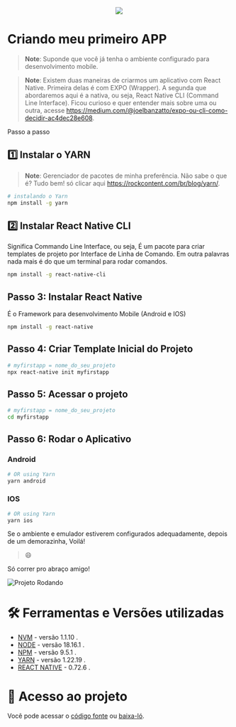 <p align="center">
<img loading="lazy" src="http://img.shields.io/static/v1?label=STATUS&message=CONCLUÍDO&color=GREEN&style=for-the-badge"/>
</p>

# Criando meu primeiro APP

>**Note**: Suponde que você já tenha o ambiente configurado para desenvolvimento mobile.

>**Note**: Existem duas maneiras de criarmos um aplicativo com React Native. Primeira delas é com EXPO (Wrapper). A segunda que abordaremos aqui é a nativa, ou seja, React Native CLI (Command Line Interface). Ficou curioso e quer entender mais sobre uma ou outra, acesse https://medium.com/@joelbanzatto/expo-ou-cli-como-decidir-ac4dec28e608.

Passo a passo

## 1️⃣ Instalar o YARN

>**Note**: Gerenciador de pacotes de minha preferência. Não sabe o que é? Tudo bem! só clicar aqui https://rockcontent.com/br/blog/yarn/.

```bash
# instalando o Yarn
npm install -g yarn
```

## :two: Instalar React Native CLI 

Significa Commando Line Interface, ou seja, É um pacote para criar templates de projeto por Interface de Linha de Comando. Em outra palavras nada mais é do que um terminal para rodar comandos.

```bash
npm install -g react-native-cli
```

## Passo 3: Instalar React Native 

É o Framework para desenvolvimento Mobile (Android e IOS)

```bash
npm install -g react-native
```

## Passo 4: Criar Template Inicial do Projeto

```bash
# myfirstapp = nome_do_seu_projeto
npx react-native init myfirstapp
```

## Passo 5: Acessar o projeto

```bash
# myfirstapp = nome_do_seu_projeto
cd myfirstapp
```

## Passo 6: Rodar o Aplicativo

### Android

```bash
# OR using Yarn
yarn android
```

### IOS

```bash
# OR using Yarn
yarn ios
```

Se o ambiente e emulador estiverem configurados adequadamente, depois de um demorazinha, Voilá! 

> :smile:

Só correr pro abraço amigo!


![Projeto Rodando](https://github.com/leomar-sartor/firstapp/ProjetoRodando.png)

# 🛠️ Ferramentas e Versões utilizadas

- [NVM](https://github.com/nvm-sh/nvm#installation-and-update) - versão 1.1.10 .
- [NODE](https://nodejs.org/en) - versão 18.16.1 .
- [NPM](https://www.npmjs.com/) - versão 9.5.1 .
- [YARN](https://yarnpkg.com/) - versão 1.22.19 .
- [REACT NATIVE](https://reactnative.dev/) - 0.72.6 .


# 📁 Acesso ao projeto

Você pode acessar o [código fonte](https://github.com/leomar-sartor/firstapp) ou [baixa-ló](https://github.com/leomar-sartor/firstapp/archive/refs/heads/main.zip).


